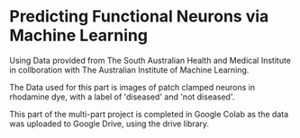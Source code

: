 # Predicting Functional Neurons via Machine Learning

Using Data provided from The South Australian Health and Medical Institute in collboration with The Australian Institute of Machine Learning.

The Data used for this part is images of patch clamped neurons in rhodamine dye, with a label of 'diseased' and 'not diseased'.

This part of the multi-part project is completed in Google Colab as the data was uploaded to Google Drive, using the drive library.
